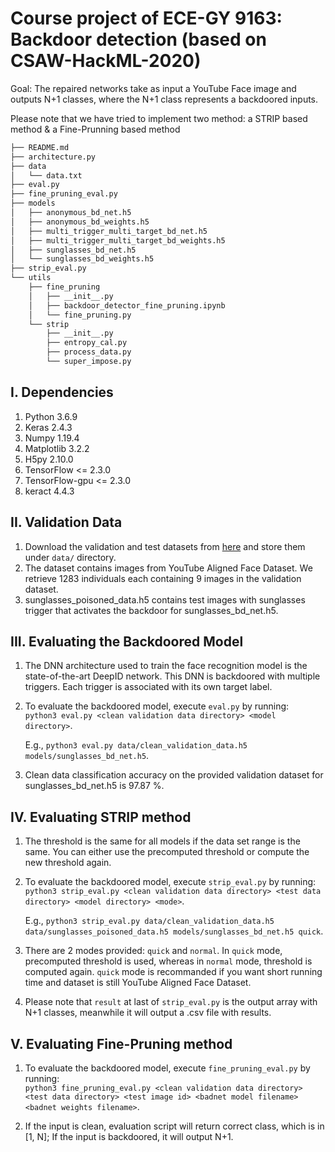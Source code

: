 # Course project of ECE-GY 9163: Backdoor detection (based on CSAW-HackML-2020)

Goal: The repaired networks take as input a YouTube Face image and outputs N+1 classes, where the N+1 class represents a backdoored inputs.

Please note that we have tried to implement two method: a STRIP based method & a Fine-Prunning based method

```bash
├── README.md
├── architecture.py
├── data
│   └── data.txt
├── eval.py
├── fine_pruning_eval.py
├── models
│   ├── anonymous_bd_net.h5
│   ├── anonymous_bd_weights.h5
│   ├── multi_trigger_multi_target_bd_net.h5
│   ├── multi_trigger_multi_target_bd_weights.h5
│   ├── sunglasses_bd_net.h5
│   └── sunglasses_bd_weights.h5
├── strip_eval.py
└── utils
    ├── fine_pruning
    │   ├── __init__.py
    │   ├── backdoor_detector_fine_pruning.ipynb
    │   └── fine_pruning.py
    └── strip
        ├── __init__.py
        ├── entropy_cal.py
        ├── process_data.py
        └── super_impose.py
```

## I. Dependencies
   1. Python 3.6.9
   2. Keras 2.4.3
   3. Numpy 1.19.4
   4. Matplotlib 3.2.2
   5. H5py 2.10.0
   6. TensorFlow <= 2.3.0
   7. TensorFlow-gpu <= 2.3.0
   8. keract 4.4.3

## II. Validation Data
   1. Download the validation and test datasets from [here](https://drive.google.com/drive/folders/13o2ybRJ1BkGUvfmQEeZqDo1kskyFywab?usp=sharing) and store them under `data/` directory.
   2. The dataset contains images from YouTube Aligned Face Dataset. We retrieve 1283 individuals each containing 9 images in the validation dataset.
   3. sunglasses_poisoned_data.h5 contains test images with sunglasses trigger that activates the backdoor for sunglasses_bd_net.h5.

## III. Evaluating the Backdoored Model
   1. The DNN architecture used to train the face recognition model is the state-of-the-art DeepID network. This DNN is backdoored with multiple triggers. Each trigger is associated with its own target label. 
   2. To evaluate the backdoored model, execute `eval.py` by running:  
      `python3 eval.py <clean validation data directory> <model directory>`.
      
      E.g., `python3 eval.py data/clean_validation_data.h5  models/sunglasses_bd_net.h5`.
   3. Clean data classification accuracy on the provided validation dataset for sunglasses_bd_net.h5 is 97.87 %.

## IV. Evaluating STRIP method 
   1. The threshold is the same for all models if the data set range is the same. You can either use the precomputed threshold or compute the new threshold again.
   2. To evaluate the backdoored model, execute `strip_eval.py` by running:  
      `python3 strip_eval.py <clean validation data directory> <test data directory> <model directory> <mode>`.
      
      E.g., `python3 strip_eval.py data/clean_validation_data.h5 data/sunglasses_poisoned_data.h5 models/sunglasses_bd_net.h5 quick`.
   3. There are 2 modes provided: `quick` and `normal`. In `quick` mode, precomputed threshold is used, whereas in `normal` mode, threshold is computed again. `quick` mode is recommanded if you want short running time and dataset is still YouTube Aligned Face Dataset.
   4. Please note that `result` at last of `strip_eval.py` is the output array with N+1 classes, meanwhile it will output a .csv file with results.

## V. Evaluating Fine-Pruning method 

1. To evaluate the backdoored model, execute `fine_pruning_eval.py` by running:  
   `python3 fine_pruning_eval.py <clean validation data directory> <test data directory> <test image id> <badnet model filename> <badnet weights filename>`.

2. If the input is clean, evaluation script will return correct class, which is in [1, N]; If the input is backdoored, it will output N+1.